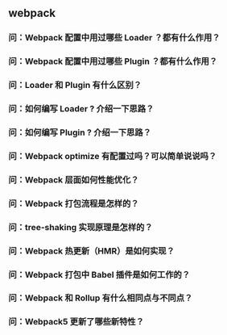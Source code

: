 ## webpack

### 问：Webpack 配置中用过哪些 Loader ？都有什么作用？

### 问：Webpack 配置中用过哪些 Plugin ？都有什么作用？

### 问：Loader 和 Plugin 有什么区别？

### 问：如何编写 Loader ? 介绍一下思路？

### 问：如何编写 Plugin ? 介绍一下思路？

### 问：Webpack optimize 有配置过吗？可以简单说说吗？

### 问：Webpack 层面如何性能优化？

### 问：Webpack 打包流程是怎样的？

### 问：tree-shaking 实现原理是怎样的？

### 问：Webpack 热更新（HMR）是如何实现？

### 问：Webpack 打包中 Babel 插件是如何工作的？

### 问：Webpack 和 Rollup 有什么相同点与不同点？

### 问：Webpack5 更新了哪些新特性？
